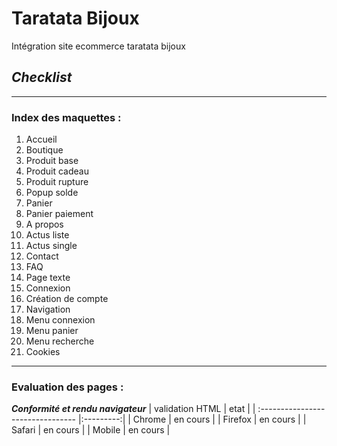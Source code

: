 # **Taratata Bijoux**
Intégration site ecommerce taratata bijoux

## *Checklist*
**************

### Index des maquettes : 
1.  Accueil
2. Boutique
3. Produit base
4. Produit cadeau
5. Produit rupture
6. Popup solde
7. Panier
8. Panier paiement
9. A propos
10. Actus liste
11. Actus single
12. Contact
13. FAQ
14. Page texte
15. Connexion
16. Création de compte
17. Navigation
18. Menu connexion
19. Menu panier
20. Menu recherche
21. Cookies

**************
### Evaluation des pages :  

***Conformité et rendu navigateur***
| validation HTML                   | etat      |
| :-------------------------------- |:---------:|
| Chrome                            | en cours  |
| Firefox                           | en cours  |
| Safari                            | en cours  |
| Mobile                            | en cours  |

